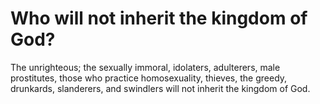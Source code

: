 # Who will not inherit the kingdom of God?

The unrighteous; the sexually immoral, idolaters, adulterers, male prostitutes, those who practice homosexuality, thieves, the greedy, drunkards, slanderers, and swindlers will not inherit the kingdom of God.
